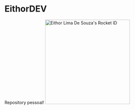 # EithorDEV
Repository pessoal!
<a href="https://app.rocketseat.com.br/me/limadev"><img src="https://app.rocketseat.com.br/api/rocketid/share?slug=limadev&type=card" width="280" alt="Eithor Lima De Souza's Rocket ID"/></a>
